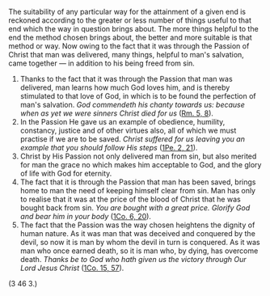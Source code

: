 
The suitability of any particular way for the attainment of a given end is reckoned according to the greater or less number of things useful to that end which the way in question brings about. The more things helpful to the end the method chosen brings about, the better and more suitable is that method or way. Now owing to the fact that it was through the Passion of Christ that man was delivered, many things, helpful to man's salvation, came together — in addition to his being freed from sin.

1. Thanks to the fact that it was through the Passion that man was delivered, man learns how much God loves him, and is thereby stimulated to that love of God, in which is to be found the perfection of man's salvation. _God commendeth his chanty towards us: because when as yet we were sinners Christ died for us_ ([Rm. 5, 8](https://vulgata.online/bible/Rm.5?ed=DR2&vfn=DR2.Rm.5.8:vs)).
2. In the Passion He gave us an example of obedience, humility, constancy, justice and of other virtues also, all of which we must practise if we are to be saved. _Christ suffered for us leaving you an example that you should follow His steps_ ([1Pe. 2, 21](https://vulgata.online/bible/1Pe.2?ed=DR2&vfn=DR2.1Pe.2.21:vs)).
3. Christ by His Passion not only delivered man from sin, but also merited for man the grace no which makes him acceptable to God, and the glory of life with God for eternity.
4. The fact that it is through the Passion that man has been saved, brings home to man the need of keeping himself clear from sin. Man has only to realise that it was at the price of the blood of Christ that he was bought back from sin. _You are bought with a great price. Glorify God and bear him in your body_ ([1Co. 6, 20](https://vulgata.online/bible/1Co.6?ed=DR2&vfn=DR2.1Co.6.20:vs)).
5. The fact that the Passion was the way chosen heightens the dignity of human nature. As it was man that was deceived and conquered by the devil, so now it is man by whom the devil in turn is conquered. As it was man who once earned death, so it is man who, by dying, has overcome death. _Thanks be to God who hath given us the victory through Our Lord Jesus Christ_ ([1Co. 15, 57](https://vulgata.online/bible/1Co.15?ed=DR2&vfn=DR2.1Co.15.57:vs)).

(3 46 3.)

